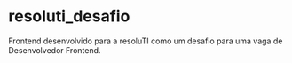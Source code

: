 # resoluti_desafio
Frontend desenvolvido para a resoluTI como um desafio para uma vaga de Desenvolvedor Frontend. 
